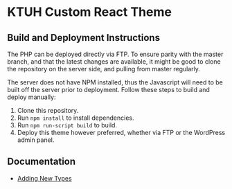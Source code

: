 # KTUH Custom React Theme

## Build and Deployment Instructions
The PHP can be deployed directly via FTP. To ensure parity with the master branch, and that the latest changes are available, it might be good to clone the repository on the server side, and pulling from master regularly.

The server does not have NPM installed, thus the Javascript will need to be built off the server prior to deployment. Follow these steps to build and deploy manually:
1. Clone this repository.
2. Run `npm install` to install dependencies.
3. Run `npm run-script build` to build.
4. Deploy this theme however preferred, whether via FTP or the WordPress admin panel.

## Documentation
- [Adding New Types](php/types/adding-types.md)